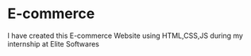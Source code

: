 # E-commerce
I have created this E-commerce Website using HTML,CSS,JS during my internship at Elite Softwares 

